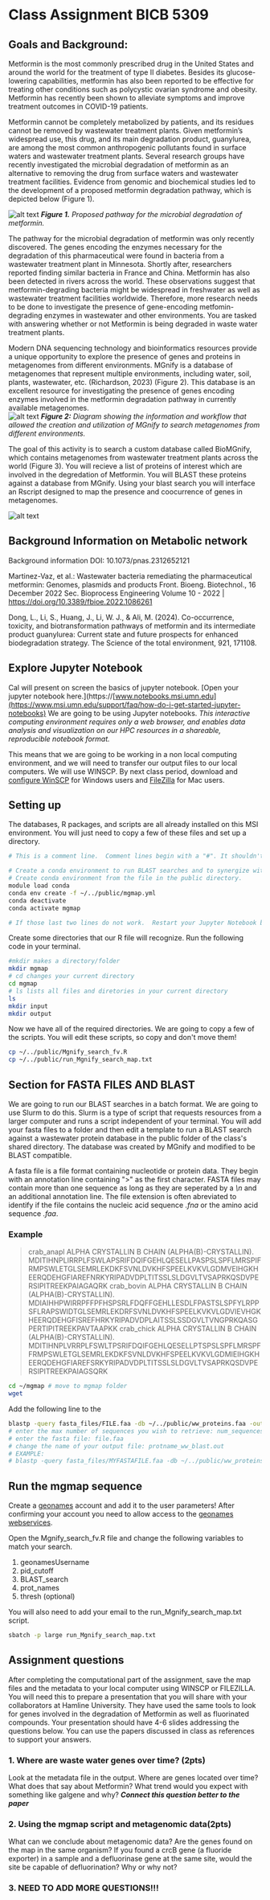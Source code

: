 # Class Assignment BICB 5309

## Goals and Background:

Metformin is the most commonly prescribed drug in the United States and around the world for the treatment of type II diabetes. Besides its glucose-lowering capabilities, metformin has also been reported to be effective for treating other conditions such as polycystic ovarian syndrome and obesity. Metformin has recently been shown to alleviate symptoms and improve treatment outcomes in COVID-19 patients.
 
Metformin cannot be completely metabolized by patients, and its residues cannot be removed by wastewater treatment plants.  Given metformin’s widespread use, this drug, and its main degradation product, guanylurea, are among the most common anthropogenic pollutants found in surface waters and wastewater treatment plants. Several research groups have recently investigated the microbial degradation of metformin as an alternative to removing the drug from surface waters and wastewater treatment facilities. Evidence from genomic and biochemical studies led to the development of a proposed metformin degradation pathway, which is depicted below (Figure 1).

![alt text](figure1.png "Title")
***Figure 1.** Proposed pathway for the microbial degradation of metformin.*

The pathway for the microbial degradation of metformin was only recently discovered. The genes encoding the enzymes necessary for the degradation of this pharmaceutical were found in bacteria from a wastewater treatment plant in Minnesota. Shortly after, researchers reported finding similar bacteria in France and China. Metformin has also been detected in rivers across the world. These observations suggest that metformin-degrading bacteria might be widespread in freshwater as well as wastewater treatment facilities worldwide. Therefore, more research needs to be done to investigate the presence of gene-encoding metfomin-degrading enzymes in wastewater and other environments. You are tasked with answering whether or not Metformin is being degraded in waste water treatment plants.

Modern DNA sequencing technology and bioinformatics resources provide a unique opportunity to explore the presence of genes and proteins in metagenomes from different environments. MGnify is a database of metagenomes that represent multiple environments, including water, soil, plants, wastewater, etc. (Richardson, 2023) (Figure 2).  This database is an excellent resource for investigating the presence of genes encoding enzymes involved in the metformin degradation pathway in currently available metagenomes.  
![alt text](figure2.png "Title")
***Figure 2:** Diagram showing the information and workflow that allowed the creation and utilization of MGnify to search metagenomes from different environments.*

The goal of this activity is to search a custom database called BioMGnify, which contains metagenomes from wastewater treatment plants across the world (Figure 3). You will recieve a list of proteins of interest which are involved in the degredation of Metformin. You will BLAST these proteins against a database from MGnify.  Using your blast search you will interface an Rscript designed to map the presence and coocurrence of genes in metagenomes.

![alt text](figure3.png "Title")


## Background Information on Metabolic network

Background information DOI: 10.1073/pnas.2312652121

Martinez-Vaz, et al.: Wastewater bacteria remediating the pharmaceutical metformin: Genomes, plasmids and products
Front. Bioeng. Biotechnol., 16 December 2022
Sec. Bioprocess Engineering
Volume 10 - 2022 | https://doi.org/10.3389/fbioe.2022.1086261

Dong, L., Li, S., Huang, J., Li, W. J., & Ali, M. (2024). Co-occurrence, toxicity, and biotransformation pathways of metformin and its intermediate product guanylurea: Current state and future prospects for enhanced biodegradation strategy. The Science of the total environment, 921, 171108.

## Explore Jupyter Notebook

Cal will present on screen the basics of jupyter notebook.  [Open your jupyter notebook here.](https://[www.notebooks.msi.umn.edu](https://www.msi.umn.edu/support/faq/how-do-i-get-started-jupyter-notebooks)
We are going to be using Jupyter notebooks.  *This interactive computing environment requires only a web browser, and enables data analysis and visualization on our HPC resources in a shareable, reproducible notebook format.*  

This means that we are going to be working in a non local computing environment, and we will need to transfer our output files to our local computers.  We will use WINSCP.  By next class period, download and [configure WinSCP](https://www.msi.umn.edu/support/faq/how-do-i-use-winscp-transfer-data)  for Windows users and [FileZilla](https://www.msi.umn.edu/support/faq/how-do-i-use-filezilla-transfer-data) for Mac users.

## Setting up

The databases, R packages, and scripts are all already installed on this MSI environment. You will just need to copy a few of these files and set up a directory.

```bash
# This is a comment line.  Comment lines begin with a "#". It shouldn't be a problem if they are in your code, because bash (the language we are coding in) ignores them.

# Create a conda environment to run BLAST searches and to synergize with our R packages
# Create conda environment from the file in the public directory.
module load conda 
conda env create -f ~/../public/mgmap.yml
conda deactivate
conda activate mgmap

# If those last two lines do not work.  Restart your Jupyter Notebook by starting and stopping your server through the Hub Control Pannel under 'File'.
```

Create some directories that our R file will recognize. Run the following code in your terminal.

```bash
#mkdir makes a directory/folder
mkdir mgmap
# cd changes your current directory
cd mgmap
# ls lists all files and diretories in your current directory
ls
mkdir input
mkdir output
```

Now we have all of the required directories. We are going to copy a few of the scripts. You will edit these scripts, so copy and don't move them!

```bash
cp ~/../public/Mgnify_search_fv.R
cp ~/../public/run_Mgnify_search_map.txt
```

## Section for FASTA FILES AND BLAST

We are going to run our BLAST searches in a batch format.  We are going to use Slurm to do this. Slurm is a type of script that requests resources from a larger computer and runs a script independent of your terminal.  You will add your fasta files to a folder and then edit a template to run a BLAST search against a wastewater protein database in the public folder of the class's shared directory.  The database was created by MGnify and modified to be BLAST compatible.

A fasta file is a file format containing nucleotide or protein data.  They begin with an annotation line containing ">" as the first character.  FASTA files may contain more than one sequence as long as they are seperated by a *\n* and an additional annotation line. The file extension is often abreviated to identify if the file contains the nucleic acid sequence *.fna* or the amino acid sequence *.faa*.

### Example

>crab_anapl ALPHA CRYSTALLIN B CHAIN (ALPHA(B)-CRYSTALLIN).             
MDITIHNPLIRRPLFSWLAPSRIFDQIFGEHLQESELLPASPSLSPFLMRSPIFRMPSWLETGLSEMRLEKDKFSVNLDVKHFSPEELKVKVLGDMVEIHGKHEERQDEHGFIAREFNRKYRIPADVDPLTITSSLSLDGVLTVSAPRKQSDVPERSIPITREEKPAIAGAQRK
>crab_bovin ALPHA CRYSTALLIN B CHAIN (ALPHA(B)-CRYSTALLIN).             
MDIAIHHPWIRRPFFPFHSPSRLFDQFFGEHLLESDLFPASTSLSPFYLRPPSFLRAPSWIDTGLSEMRLEKDRFSVNLDVKHFSPEELKVKVLGDVIEVHGKHEERQDEHGFISREFHRKYRIPADVDPLAITSSLSSDGVLTVNGPRKQASGPERTIPITREEKPAVTAAPKK
>crab_chick ALPHA CRYSTALLIN B CHAIN (ALPHA(B)-CRYSTALLIN).             
MDITIHNPLVRRPLFSWLTPSRIFDQIFGEHLQESELLPTSPSLSPFLMRSPFFRMPSWLETGLSEMRLEKDKFSVNLDVKHFSPEELKVKVLGDMIEIHGKHEERQDEHGFIAREFSRKYRIPADVDPLTITSSLSLDGVLTVSAPRKQSDVPERSIPITREEKPAIAGSQRK

```bash
cd ~/mgmap # move to mgmap folder
wget
```

Add the following line to the 

```bash
blastp -query fasta_files/FILE.faa -db ~/../public/ww_proteins.faa -outfmt 6 -max_target_seqs num_sequences > /input/protname_ww_blast.out
# enter the max number of sequences you wish to retrieve: num_sequences
# enter the fasta file: file.faa
# change the name of your output file: protname_ww_blast.out
# EXAMPLE:
# blastp -query fasta_files/MYFASTAFILE.faa -db ~/../public/ww_proteins.faa -outfmt 6 -max_target_seqs 200 > /input/MYOUTPUTFILENAME.out
```

## Run the mgmap sequence

Create a [geonames](http://www.geonames.org/) account and add it to the user parameters!
After confirming your account you need to allow access to the [geonames webservices](http://www.geonames.org/enablefreewebservice).

Open the Mgnify_search_fv.R file and change the following variables to match your search.

1. geonamesUsername
2. pid_cutoff
3. BLAST_search
4. prot_names
5. thresh (optional)

You will also need to add your email to the run_Mgnify_search_map.txt script.

```bash
sbatch -p large run_Mgnify_search_map.txt
```

## Assignment questions

After completing the computational part of the assignment, save the map files and the metadata to your local computer using WINSCP or FILEZILLA. You will need this to prepare a presentation that you will share with your collaborators at Hamline University. They have used the same tools to look for genes involved in the degradation of Metformin as well as fluorinated compounds.  Your presentation should have 4-6 slides addressing the questions below. You can use the papers discussed in class as references to support your answers.


### 1. Where are waste water genes over time? (2pts)

Look at the metadata file in the output. Where are genes located over time?  What does that say about Metformin?  What trend would you expect with something like galgene and why? ***Connect this question better to the paper***

### 2. Using the mgmap script and metagenomic data(2pts)

What can we conclude about metagenomic data?  Are the genes found on the map in the same organism?  If you found a crcB gene (a fluoride exporter) in a sample and a defluorinase gene at the same site, would the site be capable of defluorination?  Why or why not?

### 3. NEED TO ADD MORE QUESTIONS!!!


